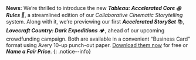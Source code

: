 **News:** We’re thrilled to introduce the new _**Tableau: Accelerated Core ꩜ Rules 📜**_, a streamlined edition of our _Collaborative Cinematic Storytelling_ system. Along with it, we’re previewing our first _**Accelerated StorySet**_ 📚, _**Lovecraft Country: Dark Expeditions**_ 🏕️, ahead of our upcoming crowdfunding campaign. Both are available in a convenient “Business Card” format using Avery 10-up punch-out paper. [Download them now](https://downloads.dyvershands.com/) for free or _**Name a Fair Price**_.
{: .notice--info}
